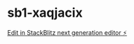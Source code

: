 # sb1-xaqjacix

[Edit in StackBlitz next generation editor ⚡️](https://stackblitz.com/~/github.com/YDMaruyama/sb1-xaqjacix)